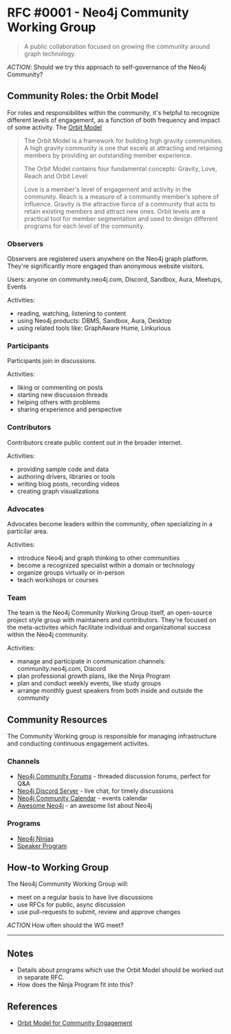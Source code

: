 # RFC #0001 - Neo4j Community Working Group

> A public collaboration focused on growing the community around graph technology.

*ACTION*: Should we try this approach to self-governance of the Neo4j Community?

## Community Roles: the Orbit Model

For roles and responsibilites within the community, it's helpful to recognize
different levels of engagement, as a function of both frequency and impact of 
some activity. The [Orbit Model](https://github.com/orbit-love/orbit-model)

> The Orbit Model is a framework for building high gravity communities. A high gravity 
> community is one that excels at attracting and retaining members by providing an outstanding member experience.
>
> The Orbit Model contains four fundamental concepts: Gravity, Love, Reach and Orbit Level:
> 
> Love is a member's level of engagement and activity in the community.
> Reach is a measure of a community member’s sphere of influence.
> Gravity is the attractive force of a community that acts to retain existing members and attract new ones.
> Orbit levels are a practical tool for member segmentation and used to design different programs for each 
> level of the community.

### Observers

Observers are registered users anywhere on the Neo4j graph platform. They're significantly
more engaged than anonymous website visitors.

Users: anyone on community.neo4j.com, Discord, Sandbox, Aura, Meetups, Events

Activities:
- reading, watching, listening to content
- using Neo4j products: DBMS, Sandbox, Aura, Desktop
- using related tools like: GraphAware Hume, Linkurious

### Participants

Participants join in discussions.

Activities:
- liking or commenting on posts
- starting new discussion threads
- helping others with problems
- sharing erxperience and perspective

### Contributors

Contributors create public content out in the broader internet.

Activities:
- providing sample code and data
- authoring drivers, libraries or tools
- writing blog posts, recording videos
- creating graph visualizations

### Advocates

Advocates become leaders within the community, often specializing in a particilar area.

Activities:
- introduce Neo4j and graph thinking to other communities
- become a recognized specialist within a domain or technology
- organize groups virtually or in-person
- teach workshops or courses

### Team

The team is the Neo4j Community Working Group itself, an open-source project style 
group with maintainers and contributors. They're focused on the meta-activites which 
facilitate individual and organizational success within the Neo4j community.

Activities:
- manage and participate in communication channels: community.neo4j.com, Discord
- plan professional growth plans, like the Ninja Program
- plan and conduct weekly events, like study groups
- arrange monthly guest speakers from both inside and outside the community

## Community Resources

The Community Working group is responsible for managing infrastructure and
conducting continuous engagement activites.

### Channels

- [Neo4j Community Forums](https://community.neo4j.com) - threaded discussion forums, perfect for Q&A
- [Neo4j Discord Server](https://discord.com/invite/neo4j) - live chat, for timely discussions
- [Neo4j Community Calendar](https://calendar.google.com/calendar/u/0?cid=Y19wOXRscGo0Mm0xNmI0bG9tbDAwM3RkbmQxOEBncm91cC5jYWxlbmRhci5nb29nbGUuY29t) - events calendar
- [Awesome Neo4j](https://github.com/neo4j-contrib/awesome-neo4j) - an awesome list about Neo4j

### Programs

- [Neo4j Ninjas](https://community.neo4j.com/t/neo4j-ninjas-master-neo4j-through-advanced-training-by-helping-people/12208)
- [Speaker Program](https://the.speaker.program/should/be/a/subsequent_RFC#which_does_not_yet_exist)


## How-to Working Group

The Neo4j Community Working Group will:

- meet on a regular basis to have live discussions
- use RFCs for public, async discussion
- use pull-requests to submit, review and approve changes

*ACTION* How often should the WG meet?

--- 

## Notes

- Details about programs which use the Orbit Model should be worked out in separate RFC.
- How does the Ninja Program fit into this?

## References

- [Orbit Model for Community Engagement](https://github.com/orbit-love/orbit-model)

